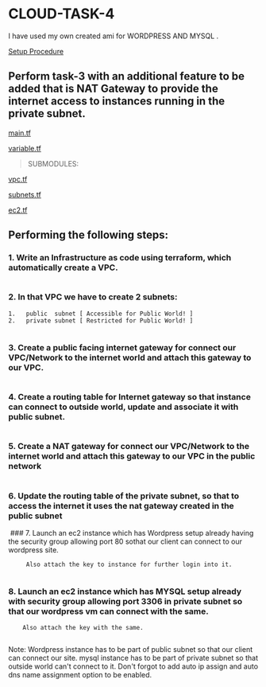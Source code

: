 # CLOUD-TASK-4


I have used my own created ami for WORDPRESS AND MYSQL .

[Setup  Procedure](https://github.com/raghav1674/INSTALL-CONFIGURE-WP-MYSQL-SERVER/blob/master/README.md)

## Perform task-3 with an additional feature to be added that is NAT Gateway to provide the internet access to instances running in the private subnet.

[main.tf](https://github.com/raghav1674/CLOUD-TASK-4/blob/master/main.tf)

[variable.tf](https://github.com/raghav1674/CLOUD-TASK-4/blob/master/variable.tf)


>SUBMODULES:


 [vpc.tf](https://github.com/raghav1674/CLOUD-TASK-4/blob/master/aws/vpc.tf)

 [subnets.tf](https://github.com/raghav1674/CLOUD-TASK-4/blob/master/aws/subnets.tf)

 [ec2.tf](https://github.com/raghav1674/CLOUD-TASK-4/blob/master/aws/ec2.tf)

## Performing the following steps:

### 1.  Write an Infrastructure as code using terraform, which automatically create a VPC.


<img src="">




### 2.  In that VPC we have to create 2 subnets:



    1.   public  subnet [ Accessible for Public World! ] 
    2.   private subnet [ Restricted for Public World! ]
    
  <img src="">
    
    
### 3. Create a public facing internet gateway for connect our VPC/Network to the internet world and attach this gateway to our VPC.

<img src="">

### 4. Create  a routing table for Internet gateway so that instance can connect to outside world, update and associate it with public subnet.

<img src="">

### 5.  Create a NAT gateway for connect our VPC/Network to the internet world  and attach this gateway to our VPC in the public network
<img src="">

### 6.  Update the routing table of the private subnet, so that to access the internet it uses the nat gateway created in the public subnet

<img src="">
### 7.  Launch an ec2 instance which has Wordpress setup already having the security group allowing  port 80 sothat our client can connect to our wordpress site. 

         Also attach the key to instance for further login into it.
    
  <img src="">
         
### 8.  Launch an ec2 instance which has MYSQL setup already with security group allowing  port 3306 in private subnet so that our wordpress vm can connect with the same.
        Also attach the key with the same.
        
        
 <img src="">
        

Note: Wordpress instance has to be part of public subnet so that our client can connect our site. 
mysql instance has to be part of private  subnet so that outside world can't connect to it.
Don't forgot to add auto ip assign and auto dns name assignment option to be enabled.


